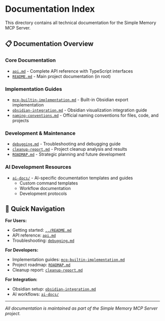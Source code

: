 # Documentation Index

This directory contains all technical documentation for the Simple Memory MCP Server.

## 📋 Documentation Overview

### **Core Documentation**
- [`api.md`](./api.md) - Complete API reference with TypeScript interfaces
- [`README.md`](../README.md) - Main project documentation (in root)

### **Implementation Guides**
- [`mcp-builtin-implementation.md`](./mcp-builtin-implementation.md) - Built-in Obsidian export implementation
- [`obsidian-integration.md`](./obsidian-integration.md) - Obsidian visualization integration guide
- [`naming-conventions.md`](./naming-conventions.md) - Official naming conventions for files, code, and projects

### **Development & Maintenance**
- [`debugging.md`](./debugging.md) - Troubleshooting and debugging guide
- [`cleanup-report.md`](./cleanup-report.md) - Project cleanup analysis and results
- [`ROADMAP.md`](./ROADMAP.md) - Strategic planning and future development

### **AI Development Resources**
- [`ai-docs/`](./ai-docs/) - AI-specific documentation templates and guides
  - Custom command templates
  - Workflow documentation
  - Development protocols

## 🎯 Quick Navigation

**For Users:**
- Getting started: [`../README.md`](../README.md)
- API reference: [`api.md`](./api.md)
- Troubleshooting: [`debugging.md`](./debugging.md)

**For Developers:**
- Implementation guides: [`mcp-builtin-implementation.md`](./mcp-builtin-implementation.md)
- Project roadmap: [`ROADMAP.md`](./ROADMAP.md)
- Cleanup report: [`cleanup-report.md`](./cleanup-report.md)

**For Integration:**
- Obsidian setup: [`obsidian-integration.md`](./obsidian-integration.md)
- AI workflows: [`ai-docs/`](./ai-docs/)

---

*All documentation is maintained as part of the Simple Memory MCP Server project.*